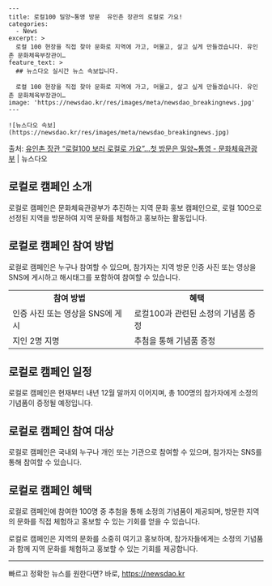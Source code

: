     ---
    title: 로컬100 밀양~통영 방문  유인촌 장관의 로컬로 가요!
    categories:
      - News
    excerpt: >
      로컬 100 현장을 직접 찾아 문화로 지역에 가고, 머물고, 살고 싶게 만들겠습니다. 유인촌 문화체육부장관이…
    feature_text: >
      ## 뉴스다오 실시간 뉴스 속보입니다.
    
      로컬 100 현장을 직접 찾아 문화로 지역에 가고, 머물고, 살고 싶게 만들겠습니다. 유인촌 문화체육부장관이…
    image: 'https://newsdao.kr/res/images/meta/newsdao_breakingnews.jpg'
    ---
    
    ![뉴스다오 속보](https://newsdao.kr/res/images/meta/newsdao_breakingnews.jpg)

<p>출처: <a href="https://newsdao.kr/2855" rel="dofollow">유인촌 장관 “로컬100 보러 로컬로 가요”…첫 방문은 밀양~통영 - 문화체육관광부</a> | 뉴스다오</p>

<h2 data-ke-size="size26">로컬로 캠페인 소개</h2>
<p data-ke-size="size16">로컬로 캠페인은 문화체육관광부가 추진하는 지역 문화 홍보 캠페인으로, 로컬 100으로 선정된 지역을 방문하여 지역 문화를 체험하고 홍보하는 활동입니다.</p>

<h2 data-ke-size="size24">로컬로 캠페인 참여 방법</h2>
<p data-ke-size="size16">로컬로 캠페인은 누구나 참여할 수 있으며, 참가자는 지역 방문 인증 사진 또는 영상을 SNS에 게시하고 해시태그를 포함하여 참여할 수 있습니다.</p>

<table>
  <tr>
    <td style="text-align: center; height: 17px;"><b>참여 방법</b></td>
    <td style="text-align: center; height: 17px;"><b>혜택</b></td>
  </tr>
  <tr>
    <td>인증 사진 또는 영상을 SNS에 게시</td>
    <td>로컬100과 관련된 소정의 기념품 증정</td>
  </tr>
  <tr>
    <td>지인 2명 지명</td>
    <td>추첨을 통해 기념품 증정</td>
  </tr>
</table>

<h2 data-ke-size="size24">로컬로 캠페인 일정</h2>
<p data-ke-size="size16">로컬로 캠페인은 현재부터 내년 12월 말까지 이어지며, 총 100명의 참가자에게 소정의 기념품이 증정될 예정입니다.</p>

<h2 data-ke-size="size24">로컬로 캠페인 참여 대상</h2>
<p data-ke-size="size16">로컬로 캠페인은 국내외 누구나 개인 또는 기관으로 참여할 수 있으며, 참가자는 SNS를 통해 참여할 수 있습니다.</p>

<h2 data-ke-size="size24">로컬로 캠페인 혜택</h2>
<p data-ke-size="size16">로컬로 캠페인에 참여한 100명 중 추첨을 통해 소정의 기념품이 제공되며, 방문한 지역의 문화를 직접 체험하고 홍보할 수 있는 기회를 얻을 수 있습니다.</p>

<p data-ke-size="size16">로컬로 캠페인은 지역의 문화를 소중히 여기고 홍보하며, 참가자들에게는 소정의 기념품과 함께 지역 문화를 체험하고 홍보할 수 있는 기회를 제공합니다.</p>

<hr> 

빠르고 정확한 뉴스를 원한다면? 바로, <a href="https://newsdao.kr" rel="dofollow">https://newsdao.kr</a>


    
